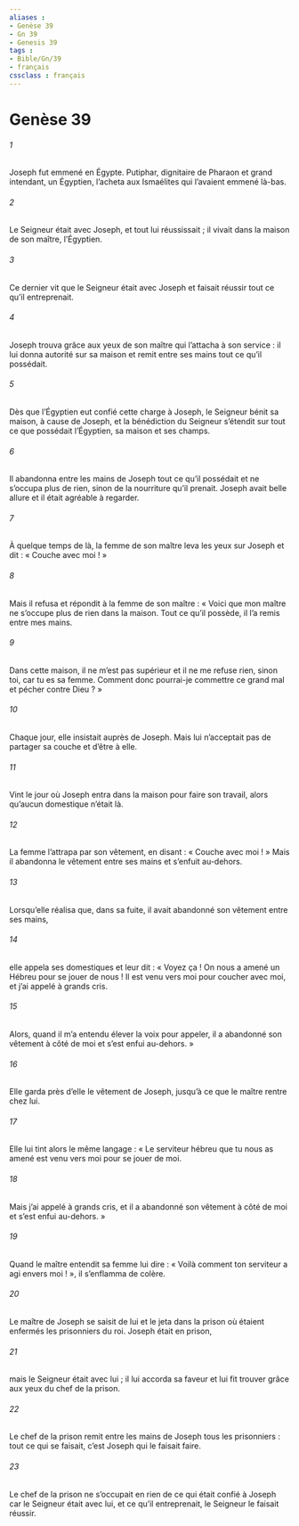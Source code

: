 ```yaml
---
aliases : 
- Genèse 39
- Gn 39
- Genesis 39
tags : 
- Bible/Gn/39
- français
cssclass : français
---
```


# Genèse 39

###### 1
Joseph fut emmené en Égypte. Putiphar, dignitaire de Pharaon et grand intendant, un Égyptien, l’acheta aux Ismaélites qui l’avaient emmené là-bas.
###### 2
Le Seigneur était avec Joseph, et tout lui réussissait ; il vivait dans la maison de son maître, l’Égyptien.
###### 3
Ce dernier vit que le Seigneur était avec Joseph et faisait réussir tout ce qu’il entreprenait.
###### 4
Joseph trouva grâce aux yeux de son maître qui l’attacha à son service : il lui donna autorité sur sa maison et remit entre ses mains tout ce qu’il possédait.
###### 5
Dès que l’Égyptien eut confié cette charge à Joseph, le Seigneur bénit sa maison, à cause de Joseph, et la bénédiction du Seigneur s’étendit sur tout ce que possédait l’Égyptien, sa maison et ses champs.
###### 6
Il abandonna entre les mains de Joseph tout ce qu’il possédait et ne s’occupa plus de rien, sinon de la nourriture qu’il prenait.
Joseph avait belle allure et il était agréable à regarder.
###### 7
À quelque temps de là, la femme de son maître leva les yeux sur Joseph et dit : « Couche avec moi ! »
###### 8
Mais il refusa et répondit à la femme de son maître : « Voici que mon maître ne s’occupe plus de rien dans la maison. Tout ce qu’il possède, il l’a remis entre mes mains.
###### 9
Dans cette maison, il ne m’est pas supérieur et il ne me refuse rien, sinon toi, car tu es sa femme. Comment donc pourrai-je commettre ce grand mal et pécher contre Dieu ? »
###### 10
Chaque jour, elle insistait auprès de Joseph. Mais lui n’acceptait pas de partager sa couche et d’être à elle.
###### 11
Vint le jour où Joseph entra dans la maison pour faire son travail, alors qu’aucun domestique n’était là.
###### 12
La femme l’attrapa par son vêtement, en disant : « Couche avec moi ! » Mais il abandonna le vêtement entre ses mains et s’enfuit au-dehors.
###### 13
Lorsqu’elle réalisa que, dans sa fuite, il avait abandonné son vêtement entre ses mains,
###### 14
elle appela ses domestiques et leur dit : « Voyez ça ! On nous a amené un Hébreu pour se jouer de nous ! Il est venu vers moi pour coucher avec moi, et j’ai appelé à grands cris.
###### 15
Alors, quand il m’a entendu élever la voix pour appeler, il a abandonné son vêtement à côté de moi et s’est enfui au-dehors. »
###### 16
Elle garda près d’elle le vêtement de Joseph, jusqu’à ce que le maître rentre chez lui.
###### 17
Elle lui tint alors le même langage : « Le serviteur hébreu que tu nous as amené est venu vers moi pour se jouer de moi.
###### 18
Mais j’ai appelé à grands cris, et il a abandonné son vêtement à côté de moi et s’est enfui au-dehors. »
###### 19
Quand le maître entendit sa femme lui dire : « Voilà comment ton serviteur a agi envers moi ! », il s’enflamma de colère.
###### 20
Le maître de Joseph se saisit de lui et le jeta dans la prison où étaient enfermés les prisonniers du roi.
Joseph était en prison,
###### 21
mais le Seigneur était avec lui ; il lui accorda sa faveur et lui fit trouver grâce aux yeux du chef de la prison.
###### 22
Le chef de la prison remit entre les mains de Joseph tous les prisonniers : tout ce qui se faisait, c’est Joseph qui le faisait faire.
###### 23
Le chef de la prison ne s’occupait en rien de ce qui était confié à Joseph car le Seigneur était avec lui, et ce qu’il entreprenait, le Seigneur le faisait réussir.
